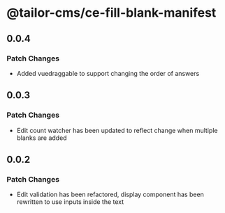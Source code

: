 # @tailor-cms/ce-fill-blank-manifest

## 0.0.4

### Patch Changes

- Added vuedraggable to support changing the order of answers

## 0.0.3

### Patch Changes

- Edit count watcher has been updated to reflect change when multiple blanks are added

## 0.0.2

### Patch Changes

- Edit validation has been refactored, display component has been rewritten to use inputs inside the text
